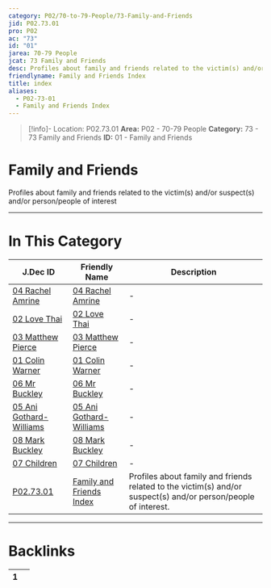```yaml
---
category: P02/70-to-79-People/73-Family-and-Friends
jid: P02.73.01
pro: P02
ac: "73"
id: "01"
jarea: 70-79 People
jcat: 73 Family and Friends
desc: Profiles about family and friends related to the victim(s) and/or suspect(s) and/or person/people of interest.
friendlyname: Family and Friends Index
title: index
aliases:
  - P02-73-01
  - Family and Friends Index
---
```

>[!info]- Location: P02.73.01
>**Area:** P02 - 70-79 People
>**Category:** 73 - 73 Family and Friends
>**ID:** 01 - Family and Friends

# Family and Friends

Profiles about family and friends related to the victim(s) and/or suspect(s) and/or person/people of interest
 


---
# In This Category

| J.Dec ID                                                                                                                     | Friendly Name                                                                                                                | Description                                                                                                    |
| ---------------------------------------------------------------------------------------------------------------------------- | ---------------------------------------------------------------------------------------------------------------------------- | -------------------------------------------------------------------------------------------------------------- |
| [04 Rachel Amrine](../../../hidden/04%20Rachel%20Amrine.md)               | [04 Rachel Amrine](../../../hidden/04%20Rachel%20Amrine.md)               | \-                                                                                                             |
| [02 Love Thai](../../../hidden/02%20Love%20Thai.md)                       | [02 Love Thai](../../../hidden/02%20Love%20Thai.md)                       | \-                                                                                                             |
| [03 Matthew Pierce](../../../hidden/03%20Matthew%20Pierce.md)             | [03 Matthew Pierce](../../../hidden/03%20Matthew%20Pierce.md)             | \-                                                                                                             |
| [01 Colin Warner](../../../hidden/01%20Colin%20Warner.md)                 | [01 Colin Warner](../../../hidden/01%20Colin%20Warner.md)                 | \-                                                                                                             |
| [06 Mr Buckley](../../../hidden/06%20Mr%20Buckley.md)                     | [06 Mr Buckley](../../../hidden/06%20Mr%20Buckley.md)                     | \-                                                                                                             |
| [05 Ani Gothard-Williams](../../../hidden/05%20Ani%20Gothard-Williams.md) | [05 Ani Gothard-Williams](../../../hidden/05%20Ani%20Gothard-Williams.md) | \-                                                                                                             |
| [08 Mark Buckley](../../../hidden/08%20Mark%20Buckley.md)                 | [08 Mark Buckley](../../../hidden/08%20Mark%20Buckley.md)                 | \-                                                                                                             |
| [07 Children](../../../hidden/07%20Children.md)                         | [07 Children](../../../hidden/07%20Children.md)                         | \-                                                                                                             |
| [P02.73.01](index.md)                                 | [Family and Friends Index](index.md)                  | Profiles about family and friends related to the victim(s) and/or suspect(s) and/or person/people of interest. |


---
# Backlinks
<div><table class="dataview table-view-table"><thead class="table-view-thead"><tr class="table-view-tr-header"><th class="table-view-th"><span></span><span class="dataview small-text">1</span></th><th class="table-view-th"><span></span></th></tr></thead><tbody class="table-view-tbody"></tbody></table></div>